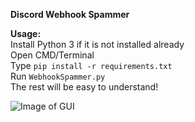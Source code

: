 **Discord Webhook Spammer**

**Usage:** <br />
Install Python 3 if it is not installed already <br />
Open CMD/Terminal <br />
Type `pip install -r requirements.txt` <br />
Run `WebhookSpammer.py` <br />
The rest will be easy to understand!

![Image of GUI]([https://starchart.cc/kami-blue/client.svg](https://cdn.discordapp.com/attachments/859443997116989480/980539293296627772/unknown.png))

